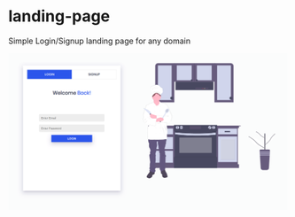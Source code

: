 # landing-page
Simple Login/Signup landing page for any domain

![alt text](https://raw.githubusercontent.com/shantanukamdi/landing-page/master/Screenshot%20from%202019-06-08%2018-14-08.png)
